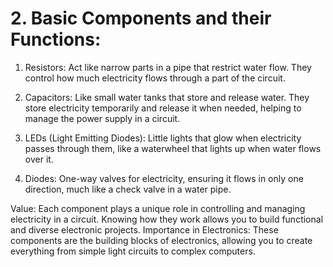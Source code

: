 # 2. Basic Components and their Functions:

1. Resistors: Act like narrow parts in a pipe that restrict water flow. They control how much electricity flows through a part of the circuit.

2. Capacitors: Like small water tanks that store and release water. They store electricity temporarily and release it when needed, helping to manage the power supply in a circuit.

3. LEDs (Light Emitting Diodes): Little lights that glow when electricity passes through them, like a waterwheel that lights up when water flows over it.
4. Diodes: One-way valves for electricity, ensuring it flows in only one direction, much like a check valve in a water pipe.

Value: Each component plays a unique role in controlling and managing electricity in a circuit. Knowing how they work allows you to build functional and diverse electronic projects.
Importance in Electronics: These components are the building blocks of electronics, allowing you to create everything from simple light circuits to complex computers.
